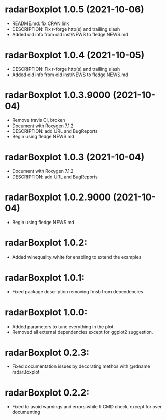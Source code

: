 <!-- NEWS.md is maintained by https://cynkra.github.io/fledge, do not edit -->

# radarBoxplot 1.0.5 (2021-10-06)

* README.md: fix CRAN link
* DESCRIPTION: Fix r-forge http(s) and trailling slash
* Added old info from old inst/NEWS to fledge NEWS.md


# radarBoxplot 1.0.4 (2021-10-05)

* DESCRIPTION: Fix r-forge http(s) and trailling slash
* Added old info from old inst/NEWS to fledge NEWS.md


# radarBoxplot 1.0.3.9000 (2021-10-04)

* Remove travis CI, broken
* Document with Roxygen 7.1.2
* DESCRIPTION: add URL and BugReports
* Begin using fledge NEWS.md


# radarBoxplot 1.0.3 (2021-10-04)

* Document with Roxygen 7.1.2
* DESCRIPTION: add URL and BugReports


# radarBoxplot 1.0.2.9000 (2021-10-04)

* Begin using fledge NEWS.md


# radarBoxplot 1.0.2: 

* Added winequality_white for enabling to extend the examples


# radarBoxplot 1.0.1: 

* Fixed package description removing fmsb from dependencies


# radarBoxplot 1.0.0: 

* Added parameters to tune everything in the plot.
* Removed all external dependencies except for ggplot2 suggestion.


# radarBoxplot 0.2.3: 

* Fixed documentation issues by decorating methos with @rdname radarBoxplot


# radarBoxplot 0.2.2: 

* Fixed to avoid warnings and errors while R CMD check, except for over documenting
